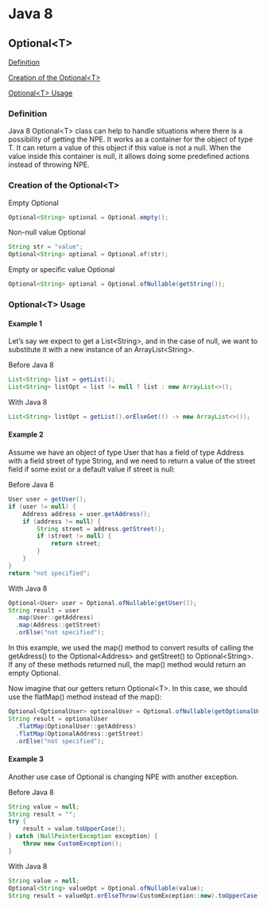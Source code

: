 # Java 8

## Optional&lt;T&gt;

[Definition](#definition)

[Creation of the Optional&lt;T&gt;](#creation-of-the-optionalt)

[Optional&lt;T&gt; Usage](#optionalt-usage)


### Definition

Java 8 Optional&lt;T&gt; class can help to handle situations where there is a possibility of getting the NPE. It works as a container for the object of type T. It can return a value of this object if this value is not a null. When the value inside this container is null, it allows doing some predefined actions instead of throwing NPE.

### Creation of the Optional&lt;T&gt;

Empty Optional

```java
Optional<String> optional = Optional.empty();
```

Non-null value Optional

```java
String str = "value";
Optional<String> optional = Optional.of(str);
```

Empty or specific value Optional

```java
Optional<String> optional = Optional.ofNullable(getString());
```

### Optional&lt;T&gt; Usage

#### Example 1

Let’s say we expect to get a List&lt;String&gt;, and in the case of null, we want to substitute it with a new instance of an ArrayList&lt;String&gt;.

Before Java 8
```java
List<String> list = getList();
List<String> listOpt = list != null ? list : new ArrayList<>();
```

With Java 8
```java
List<String> listOpt = getList().orElseGet(() -> new ArrayList<>());
```

#### Example 2

Assume we have an object of type User that has a field of type Address with a field street of type String, and we need to return a value of the street field if some exist or a default value if street is null:

Before Java 8
```java
User user = getUser();
if (user != null) {
    Address address = user.getAddress();
    if (address != null) {
        String street = address.getStreet();
        if (street != null) {
            return street;
        }
    }
}
return "not specified";
```

With Java 8
```java
Optional<User> user = Optional.ofNullable(getUser());
String result = user
  .map(User::getAddress)
  .map(Address::getStreet)
  .orElse("not specified");
```

In this example, we used the map() method to convert results of calling the getAdress() to the Optional&lt;Address&gt; and getStreet() to Optional&lt;String&gt;. If any of these methods returned null, the map() method would return an empty Optional.

Now imagine that our getters return Optional&lt;T&gt;. In this case, we should use the flatMap() method instead of the map():

```java
Optional<OptionalUser> optionalUser = Optional.ofNullable(getOptionalUser());
String result = optionalUser
  .flatMap(OptionalUser::getAddress)
  .flatMap(OptionalAddress::getStreet)
  .orElse("not specified");
```

#### Example 3

Another use case of Optional is changing NPE with another exception.

Before Java 8
```java
String value = null;
String result = "";
try {
    result = value.toUpperCase();
} catch (NullPointerException exception) {
    throw new CustomException();
}
```

With Java 8
```java
String value = null;
Optional<String> valueOpt = Optional.ofNullable(value);
String result = valueOpt.orElseThrow(CustomException::new).toUpperCase();
```